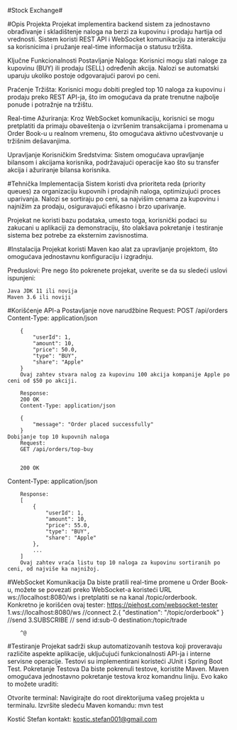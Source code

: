 #Stock Exchange#

#Opis Projekta
Projekat implementira backend sistem za jednostavno obrađivanje i skladištenje naloga na berzi za kupovinu i prodaju hartija od vrednosti. Sistem koristi REST API i WebSocket komunikaciju za interakciju sa korisnicima i pružanje real-time informacija o statusu tržišta.

Ključne Funkcionalnosti
Postavljanje Naloga: Korisnici mogu slati naloge za kupovinu (BUY) ili prodaju (SELL) određenih akcija. Nalozi se automatski uparuju ukoliko postoje odgovarajući parovi po ceni.

Praćenje Tržišta: Korisnici mogu dobiti pregled top 10 naloga za kupovinu i prodaju preko REST API-ja, što im omogućava da prate trenutne najbolje ponude i potražnje na tržištu.

Real-time Ažuriranja: Kroz WebSocket komunikaciju, korisnici se mogu pretplatiti da primaju obaveštenja o izvršenim transakcijama i promenama u Order Book-u u realnom vremenu, što omogućava aktivno učestvovanje u tržišnim dešavanjima.

Upravljanje Korisničkim Sredstvima: Sistem omogućava upravljanje bilansom i akcijama korisnika, podržavajući operacije kao što su transfer akcija i ažuriranje bilansa korisnika.

#Tehnička Implementacija
Sistem koristi dva prioriteta reda (priority queues) za organizaciju kupovnih i prodajnih naloga, optimizujući proces uparivanja. Nalozi se sortiraju po ceni, sa najvišim cenama za kupovinu i najnižim za prodaju, osiguravajući efikasno i brzo uparivanje.

Projekat ne koristi bazu podataka, umesto toga, korisnički podaci su zakucani u aplikaciji za demonstraciju, što olakšava pokretanje i testiranje sistema bez potrebe za eksternim zavisnostima.

#Instalacija
Projekat koristi Maven kao alat za upravljanje projektom, što omogućava jednostavnu konfiguraciju i izgradnju.

Preduslovi:
Pre nego što pokrenete projekat, uverite se da su sledeći uslovi ispunjeni:

    Java JDK 11 ili novija
    Maven 3.6 ili noviji

#Korišćenje API-a
Postavljanje nove narudžbine
Request:
POST /api/orders
Content-Type: application/json

        {
            "userId": 1,
            "amount": 10,
            "price": 50.0,
            "type": "BUY",
            "share": "Apple"
        }
        Ovaj zahtev stvara nalog za kupovinu 100 akcija kompanije Apple po ceni od $50 po akciji.

        Response:
        200 OK
        Content-Type: application/json

        {
            "message": "Order placed successfully"
        }
    Dobijanje top 10 kupovnih naloga
        Request:
        GET /api/orders/top-buy


        200 OK

Content-Type: application/json

        Response:
        [
            {
                "userId": 1,
                "amount": 10,
                "price": 55.0,
                "type": "BUY",
                "share": "Apple"
            },
            ...
        ]
        Ovaj zahtev vraća listu top 10 naloga za kupovinu sortiranih po ceni, od najviše ka najnižoj.

#WebSocket Komunikacija
Da biste pratili real-time promene u Order Book-u, možete se povezati preko WebSocket-a koristeći URL ws://localhost:8080/ws i pretplatiti se na kanal /topic/orderbook.  
Konkretno je korišćen ovaj tester: https://piehost.com/websocket-tester
1.ws://localhost:8080/ws //connect
2.{ "destination": "/topic/orderbook" } //send
3.SUBSCRIBE // send
id:sub-0
destination:/topic/trade

        ^@

#Testiranje
Projekat sadrži skup automatizovanih testova koji proveravaju različite aspekte aplikacije, uključujući funkcionalnosti API-ja i interne servisne operacije. Testovi su implementirani koristeći JUnit i Spring Boot Test.
Pokretanje Testova
Da biste pokrenuli testove, koristite Maven. Maven omogućava jednostavno pokretanje testova kroz komandnu liniju. Evo kako to možete uraditi:

Otvorite terminal:
Navigirajte do root direktorijuma vašeg projekta u terminalu.
Izvršite sledeću Maven komandu: mvn test

Kostić Stefan
kontakt: kostic.stefan001@gmail.com
